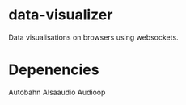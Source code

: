 data-visualizer
===============

Data visualisations on browsers using websockets.

Depenencies
===============

Autobahn
Alsaaudio
Audioop